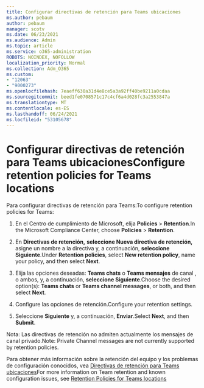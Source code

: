 ```yaml
---
title: Configurar directivas de retención para Teams ubicaciones
ms.author: pebaum
author: pebaum
manager: scotv
ms.date: 06/23/2021
ms.audience: Admin
ms.topic: article
ms.service: o365-administration
ROBOTS: NOINDEX, NOFOLLOW
localization_priority: Normal
ms.collection: Adm_O365
ms.custom:
- "12063"
- "9000273"
ms.openlocfilehash: 7eaeff630a31d4e8ce5a3a92ff40be9211a0cdaa
ms.sourcegitcommit: beed1fe0708571c17c4cf6a4d028fc3a2553847a
ms.translationtype: MT
ms.contentlocale: es-ES
ms.lasthandoff: 06/24/2021
ms.locfileid: "53105678"
---
```

# <a name="configure-retention-policies-for-teams-locations"></a><span data-ttu-id="2d8cf-102">Configurar directivas de retención para Teams ubicaciones</span><span class="sxs-lookup"><span data-stu-id="2d8cf-102">Configure retention policies for Teams locations</span></span>

<span data-ttu-id="2d8cf-103">Para configurar directivas de retención para Teams:</span><span class="sxs-lookup"><span data-stu-id="2d8cf-103">To configure retention policies for Teams:</span></span>

1. <span data-ttu-id="2d8cf-104">En el Centro de cumplimiento de Microsoft, elija **Policies**  >  **Retention**.</span><span class="sxs-lookup"><span data-stu-id="2d8cf-104">In the Microsoft Compliance Center, choose **Policies** > **Retention**.</span></span>

1. <span data-ttu-id="2d8cf-105">En **Directivas de retención,** **seleccione Nueva directiva de retención,** asigne un nombre a la directiva y, a continuación, **seleccione Siguiente**.</span><span class="sxs-lookup"><span data-stu-id="2d8cf-105">Under **Retention policies**, select **New retention policy**, name your policy, and then select **Next**.</span></span>

1. <span data-ttu-id="2d8cf-106">Elija las opciones deseadas: **Teams chats** o **Teams mensajes** de canal , o ambos, y, a continuación, **seleccione Siguiente**.</span><span class="sxs-lookup"><span data-stu-id="2d8cf-106">Choose the desired option(s): **Teams chats** or **Teams channel messages**, or both, and then select **Next**.</span></span>

1. <span data-ttu-id="2d8cf-107">Configure las opciones de retención.</span><span class="sxs-lookup"><span data-stu-id="2d8cf-107">Configure your retention settings.</span></span> 

1. <span data-ttu-id="2d8cf-108">Seleccione **Siguiente** y, a continuación, **Enviar**.</span><span class="sxs-lookup"><span data-stu-id="2d8cf-108">Select **Next**, and then **Submit**.</span></span>

<span data-ttu-id="2d8cf-109">Nota: Las directivas de retención no admiten actualmente los mensajes de canal privado.</span><span class="sxs-lookup"><span data-stu-id="2d8cf-109">Note: Private Channel messages are not currently supported by retention policies.</span></span>

<span data-ttu-id="2d8cf-110">Para obtener más información sobre la retención del equipo y los problemas de configuración conocidos, vea [Directivas de retención para Teams ubicaciones](/microsoft-365/compliance/create-retention-policies#retention-policy-for-teams-locations)</span><span class="sxs-lookup"><span data-stu-id="2d8cf-110">For more information on Team retention and known configuration issues, see [Retention Policies for Teams locations](/microsoft-365/compliance/create-retention-policies#retention-policy-for-teams-locations)</span></span>


